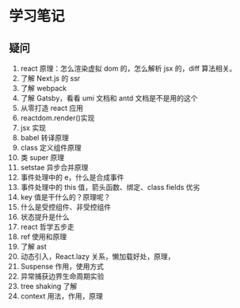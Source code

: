 # 学习笔记

## 疑问

1. react 原理：怎么渲染虚拟 dom 的，怎么解析 jsx 的，diff 算法相关。
2. 了解 Next.js 的 ssr
3. 了解 webpack
4. 了解 Gatsby，看看 umi 文档和 antd 文档是不是用的这个
5. 从零打造 react 应用
6. reactdom.render()实现
7. jsx 实现
8. babel 转译原理
9. class 定义组件原理
10. 类 super 原理
11. setstae 异步合并原理
12. 事件处理中的 e，什么是合成事件
13. 事件处理中的 this 值，箭头函数、绑定、class fields 优劣
14. key 值是干什么的？原理呢？
15. 什么是受控组件、非受控组件
16. 状态提升是什么
17. react 哲学五步走
18. ref 使用和原理
19. 了解 ast
20. 动态引入，React.lazy 关系，懒加载好处，原理，
21. Suspense 作用，使用方式
22. 异常捕获边界生命周期实验
23. tree shaking 了解
24. context 用法，作用，原理
